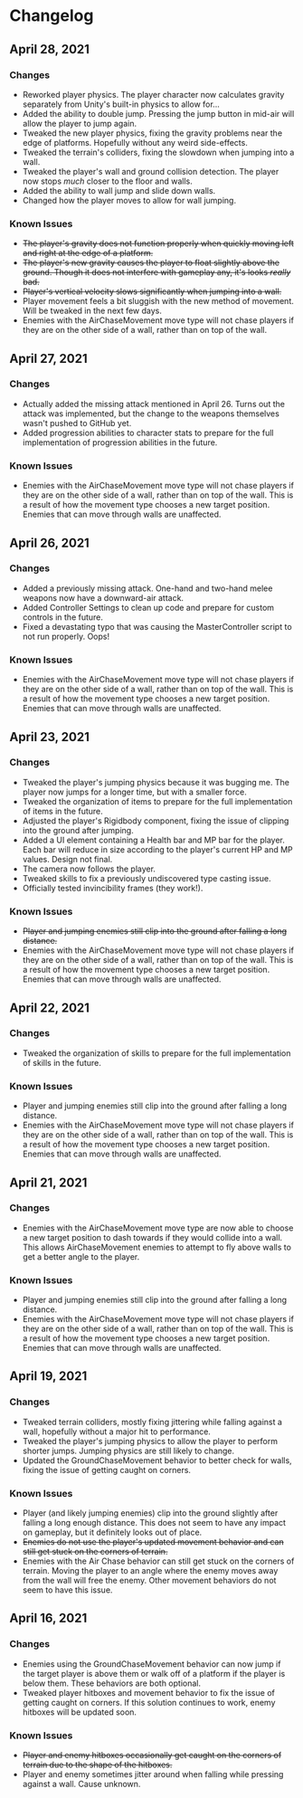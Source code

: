 # Changelog

## April 28, 2021
### Changes
* Reworked player physics. The player character now calculates gravity separately from Unity's built-in physics to allow for...
* Added the ability to double jump. Pressing the jump button in mid-air will allow the player to jump again.
* Tweaked the new player physics, fixing the gravity problems near the edge of platforms. Hopefully without any weird side-effects.
* Tweaked the terrain's colliders, fixing the slowdown when jumping into a wall.
* Tweaked the player's wall and ground collision detection. The player now stops *much* closer to the floor and walls.
* Added the ability to wall jump and slide down walls.
* Changed how the player moves to allow for wall jumping.

### Known Issues
* ~~The player's gravity does not function properly when quickly moving left and right at the edge of a platform.~~
* ~~The player's new gravity causes the player to float slightly above the ground. Though it does not interfere with gameplay any, it's looks *really* bad.~~
* ~~Player's vertical velocity slows significantly when jumping into a wall.~~
* Player movement feels a bit sluggish with the new method of movement. Will be tweaked in the next few days.
* Enemies with the AirChaseMovement move type will not chase players if they are on the other side of a wall, rather than on top of the wall.

## April 27, 2021
### Changes
* Actually added the missing attack mentioned in April 26. Turns out the attack was implemented, but the change to the weapons themselves wasn't pushed to GitHub yet.
* Added progression abilities to character stats to prepare for the full implementation of progression abilities in the future.

### Known Issues
* Enemies with the AirChaseMovement move type will not chase players if they are on the other side of a wall, rather than on top of the wall. This is a result of how the movement type chooses a new target position. Enemies that can move through walls are unaffected.

## April 26, 2021
### Changes
* Added a previously missing attack. One-hand and two-hand melee weapons now have a downward-air attack.
* Added Controller Settings to clean up code and prepare for custom controls in the future.
* Fixed a devastating typo that was causing the MasterController script to not run properly. Oops!

### Known Issues
* Enemies with the AirChaseMovement move type will not chase players if they are on the other side of a wall, rather than on top of the wall. This is a result of how the movement type chooses a new target position. Enemies that can move through walls are unaffected.

## April 23, 2021
### Changes
* Tweaked the player's jumping physics because it was bugging me. The player now jumps for a longer time, but with a smaller force.
* Tweaked the organization of items to prepare for the full implementation of items in the future.
* Adjusted the player's Rigidbody component, fixing the issue of clipping into the ground after jumping.
* Added a UI element containing a Health bar and MP bar for the player. Each bar will reduce in size according to the player's current HP and MP values. Design not final.
* The camera now follows the player.
* Tweaked skills to fix a previously undiscovered type casting issue.
* Officially tested invincibility frames (they work!).

### Known Issues
* ~~Player and jumping enemies still clip into the ground after falling a long distance.~~
* Enemies with the AirChaseMovement move type will not chase players if they are on the other side of a wall, rather than on top of the wall. This is a result of how the movement type chooses a new target position. Enemies that can move through walls are unaffected.

## April 22, 2021
### Changes
* Tweaked the organization of skills to prepare for the full implementation of skills in the future.

### Known Issues
* Player and jumping enemies still clip into the ground after falling a long distance.
* Enemies with the AirChaseMovement move type will not chase players if they are on the other side of a wall, rather than on top of the wall. This is a result of how the movement type chooses a new target position. Enemies that can move through walls are unaffected.

## April 21, 2021
### Changes
* Enemies with the AirChaseMovement move type are now able to choose a new target position to dash towards if they would collide into a wall. This allows AirChaseMovement enemies to attempt to fly above walls to get a better angle to the player.

### Known Issues
* Player and jumping enemies still clip into the ground after falling a long distance.
* Enemies with the AirChaseMovement move type will not chase players if they are on the other side of a wall, rather than on top of the wall. This is a result of how the movement type chooses a new target position. Enemies that can move through walls are unaffected.

## April 19, 2021
### Changes
* Tweaked terrain colliders, mostly fixing jittering while falling against a wall, hopefully without a major hit to performance.
* Tweaked the player's jumping physics to allow the player to perform shorter jumps. Jumping physics are still likely to change.
* Updated the GroundChaseMovement behavior to better check for walls, fixing the issue of getting caught on corners.

### Known Issues
* Player (and likely jumping enemies) clip into the ground slightly after falling a long enough distance. This does not seem to have any impact on gameplay, but it definitely looks out of place.
* ~~Enemies do not use the player's updated movement behavior and can still get stuck on the corners of terrain.~~
* Enemies with the Air Chase behavior can still get stuck on the corners of terrain. Moving the player to an angle where the enemy moves away from the wall will free the enemy. Other movement behaviors do not seem to have this issue.

## April 16, 2021
### Changes
* Enemies using the GroundChaseMovement behavior can now jump if the target player is above them or walk off of a platform if the player is below them. These behaviors are both optional.
* Tweaked player hitboxes and movement behavior to fix the issue of getting caught on corners. If this solution continues to work, enemy hitboxes will be updated soon.

### Known Issues
* ~~Player and enemy hitboxes occasionally get caught on the corners of terrain due to the shape of the hitboxes.~~
* Player and enemy sometimes jitter around when falling while pressing against a wall. Cause unknown.
